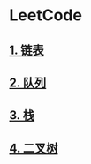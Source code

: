 # LeetCode

## [1. 链表](01-linked_list.md)

## [2. 队列](02-queue.md)

## [3. 栈](03-stack.md)

## [4. 二叉树](04-binary-tree.md)

